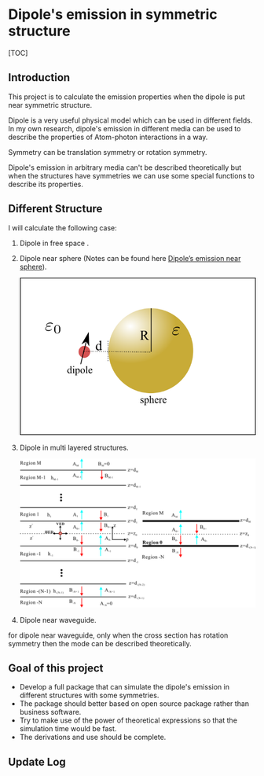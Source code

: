 # Dipole's emission in symmetric structure

[TOC]

## Introduction

This project is to calculate the emission properties when the dipole is put near symmetric structure.

Dipole is a very useful physical model which can be used in different fields. In my own research, dipole's emission in different media can be used to describe the properties of Atom-photon interactions in a way.  

Symmetry can be translation symmetry or rotation symmetry.

Dipole's emission in arbitrary media can't be described theoretically but when the structures have symmetries we can use some special functions to describe its properties.

## Different Structure

I will calculate the following case:

1. Dipole in free space .

2. Dipole near sphere (Notes can be found here [Dipole’s emission near sphere](https://knifelees3.github.io/2020/06/20/A_En_DipoleEmissionNearSphere/#Introduction)).

   ![](https://raw.githubusercontent.com/knifelees3/my_pictures/master/picgoup/20200107214942441_16601.png)

3. Dipole in multi layered structures.

   ![](https://raw.githubusercontent.com/knifelees3/my_pictures/master/picgoup/20200223215829792_1734.jpg)

1.   Dipole near waveguide.

for dipole near waveguide, only when the cross section has rotation symmetry then the mode can be described theoretically.



## Goal of this project

* Develop a full package that can simulate the dipole's emission in different structures with some symmetries. 
* The package should better based on open source package rather than business software.
* Try to make use of the power of theoretical expressions so that the simulation time would be fast.
* The derivations and use should be complete. 



## Update Log